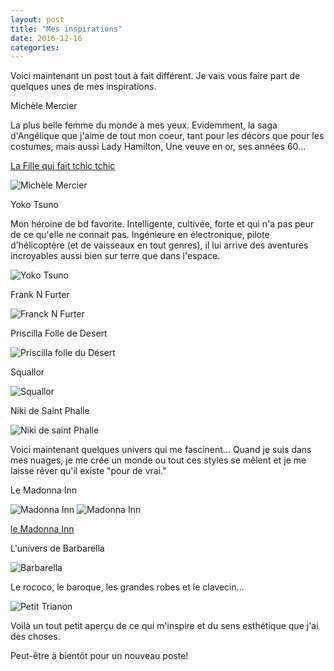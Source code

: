 ```yaml
---
layout: post
title: "Mes inspirations"
date: 2016-12-16
categories:
---
```


Voici maintenant un post tout à fait différent.
Je vais vous faire part de quelques unes de mes inspirations.

Michèle Mercier

La plus belle femme du monde à mes yeux. Evidemment, la saga d'Angélique que j'aime de tout mon coeur, tant pour les décors que pour les costumes, mais aussi Lady Hamilton, Une veuve en or, ses années 60... 

[La Fille qui fait tchic tchic](https://www.youtube.com/watch?v=LaHsyJM3tsk)

![Michèle Mercier](/css/imgs/MichèleMercier.jpeg)



Yoko Tsuno

Mon héroine de bd favorite. Intelligente, cultivée, forte et qui n'a pas peur de ce qu'elle ne connait pas. Ingénieure en électronique, pilote d'hélicoptère (et de vaisseaux en tout genres), il lui arrive des aventures incroyables aussi bien sur terre que dans l'espace.

![Yoko Tsuno](/css/imgs/YokoTsuno.jpg)



Frank N Furter 

![Franck N Furter](/css/imgs/franknfurter.jpg)



Priscilla Folle de Desert

![Priscilla folle du Désert](/css/imgs/priscilla.jpg)



Squallor

![Squallor](/css/imgs/le-perle-degli-squallor.jpg)



Niki de Saint Phalle

![Niki de saint Phalle](/css/imgs/niki.jpg)



Voici maintenant quelques univers qui me fascinent... Quand je suis dans mes nuages, je me crée un monde ou tout ces styles se mêlent et je me laisse rêver qu'il existe "pour de vrai."


Le Madonna Inn

![Madonna Inn](/css/imgs/madonnainn.jpg)
![Madonna Inn](/css/imgs/chambre.jpg)

[le Madonna Inn](http://www.messynessychic.com/2013/02/12/the-kitschiest-hotel-in-the-world/)



L'univers de Barbarella

![Barbarella](/css/imgs/barbarella.jpg)



Le rococo, le baroque, les grandes robes et le clavecin...

![Petit Trianon](/css/imgs/petit-trianon-5.jpg)


Voilà un tout petit aperçu de ce qui m'inspire et du sens esthétique que j'ai des choses.

Peut-être à bientôt pour un nouveau poste!






